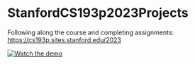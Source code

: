 # StanfordCS193p2023Projects
Following along the course and completing assignments: https://cs193p.sites.stanford.edu/2023

[![Watch the demo](https://img.youtube.com/vi/EYRWQBTKKu0/0.jpg)](https://www.youtube.com/watch?v=EYRWQBTKKu0)
